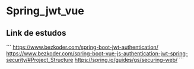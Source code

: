 # Spring_jwt_vue

## Link de estudos
´´´
https://www.bezkoder.com/spring-boot-jwt-authentication/
https://www.bezkoder.com/spring-boot-vue-js-authentication-jwt-spring-security/#Project_Structure
https://spring.io/guides/gs/securing-web/
´´´